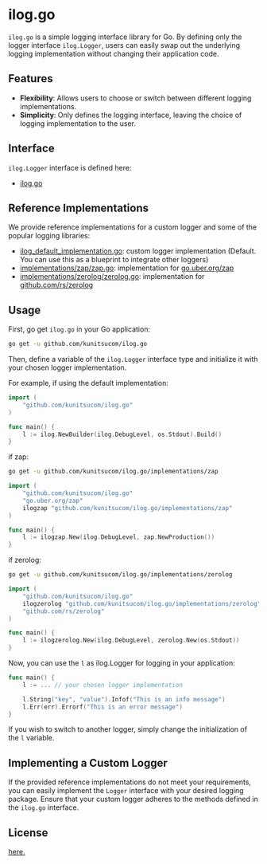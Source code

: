 # ilog.go

`ilog.go` is a simple logging interface library for Go. By defining only the logger interface `ilog.Logger`, users can easily swap out the underlying logging implementation without changing their application code.

## Features

- **Flexibility**: Allows users to choose or switch between different logging implementations.
- **Simplicity**: Only defines the logging interface, leaving the choice of logging implementation to the user.

## Interface

`ilog.Logger` interface is defined here:

- [ilog.go](ilog.go)

## Reference Implementations

We provide reference implementations for a custom logger and some of the popular logging libraries:

- [ilog_default_implementation.go](ilog_default_implementation.go): custom logger implementation (Default. You can use this as a blueprint to integrate other loggers)
- [implementations/zap/zap.go](implementations/zap/zap.go): implementation for [go.uber.org/zap](https://github.com/uber-go/zap)
- [implementations/zerolog/zerolog.go](implementations/zerolog/zerolog.go): implementation for [github.com/rs/zerolog](https://github.com/rs/zerolog)

## Usage

First, go get `ilog.go` in your Go application:

```bash
go get -u github.com/kunitsucom/ilog.go
```

Then, define a variable of the `ilog.Logger` interface type and initialize it with your chosen logger implementation.

 For example, if using the default implementation:

```go
import (
    "github.com/kunitsucom/ilog.go"
)

func main() {
    l := ilog.NewBuilder(ilog.DebugLevel, os.Stdout).Build()
}
```

if zap:

```bash
go get -u github.com/kunitsucom/ilog.go/implementations/zap
```

```go
import (
    "github.com/kunitsucom/ilog.go"
    "go.uber.org/zap"
    ilogzap "github.com/kunitsucom/ilog.go/implementations/zap"
)

func main() {
    l := ilogzap.New(ilog.DebugLevel, zap.NewProduction())
}
```

if zerolog:

```bash
go get -u github.com/kunitsucom/ilog.go/implementations/zerolog
```

```go
import (
    "github.com/kunitsucom/ilog.go"
    ilogzerolog "github.com/kunitsucom/ilog.go/implementations/zerolog"
    "github.com/rs/zerolog"
)

func main() {
    l := ilogzerolog.New(ilog.DebugLevel, zerolog.New(os.Stdout))
}
```

Now, you can use the `l` as ilog.Logger for logging in your application:

```go
func main() {
    l := ... // your chosen logger implementation

    l.String("key", "value").Infof("This is an info message")
    l.Err(err).Errorf("This is an error message")
}
```

If you wish to switch to another logger, simply change the initialization of the `l` variable.

## Implementing a Custom Logger

If the provided reference implementations do not meet your requirements, you can easily implement the `Logger` interface with your desired logging package. Ensure that your custom logger adheres to the methods defined in the `ilog.go` interface.

## License

[here.](LICENSE)
